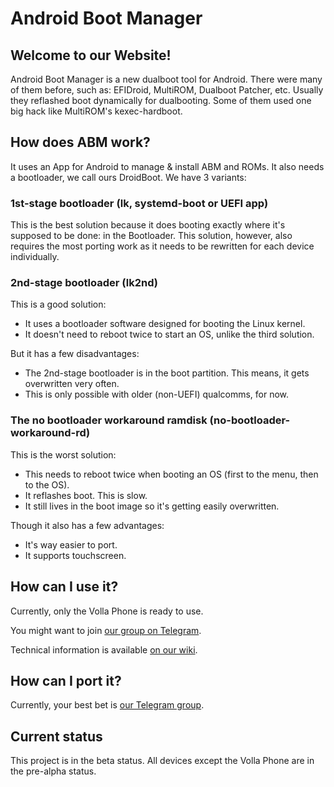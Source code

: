 # Android Boot Manager
## Welcome to our Website!
Android Boot Manager is a new dualboot tool for Android.
There were many of them before, such as: EFIDroid, MultiROM, Dualboot Patcher, etc.
Usually they reflashed boot dynamically for dualbooting.
Some of them used one big hack like MultiROM's kexec-hardboot.

## How does ABM work?
It uses an App for Android to manage & install ABM and ROMs.
It also needs a bootloader, we call ours DroidBoot.
We have 3 variants:

### 1st-stage bootloader (lk, systemd-boot or UEFI app)
This is the best solution because it does booting exactly where it's supposed to be done: in the Bootloader.
This solution, however, also requires the most porting work as it needs to be rewritten for each device individually.

### 2nd-stage bootloader (lk2nd)
This is a good solution:
- It uses a bootloader software designed for booting the Linux kernel.
- It doesn't need to reboot twice to start an OS, unlike the third solution.

But it has a few disadvantages:
- The 2nd-stage bootloader is in the boot partition. This means, it gets overwritten very often.
- This is only possible with older (non-UEFI) qualcomms, for now.

### The no bootloader workaround ramdisk (no-bootloader-workaround-rd)
This is the worst solution:
- This needs to reboot twice when booting an OS (first to the menu, then to the OS).
- It reflashes boot. This is slow.
- It still lives in the boot image so it's getting easily overwritten.

Though it also has a few advantages:
- It's way easier to port.
- It supports touchscreen.

## How can I use it?
Currently, only the Volla Phone is ready to use.

You might want to join [our group on Telegram](https://t.me/andbootmgr).

Technical information is available [on our wiki](https://wiki.abmanager.tech).

## How can I port it?
Currently, your best bet is [our Telegram group](https://t.me/andbootmgr).

## Current status
This project is in the beta status. All devices except the Volla Phone are in the pre-alpha status.
